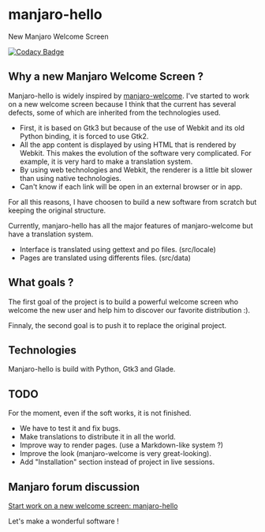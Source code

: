manjaro-hello
=============

New Manjaro Welcome Screen

[![Codacy Badge](https://api.codacy.com/project/badge/Grade/4c5342caee874c079638970437d49196)](https://www.codacy.com/app/hugo-posnic/manjaro-hello?utm_source=github.com&amp;utm_medium=referral&amp;utm_content=Huluti/manjaro-hello&amp;utm_campaign=Badge_Grade)

## Why a new Manjaro Welcome Screen ?

Manjaro-hello is widely inspired by [manjaro-welcome](https://github.com/manjaro/manjaro-welcome). I've started to work on a new welcome screen because I think that the current has several defects, some of which are inherited from the technologies used.
- First, it is based on Gtk3 but because of the use of Webkit and its old Python binding, it is forced to use Gtk2.
- All the app content is displayed by using HTML that is rendered by Webkit. This makes the evolution of the software very complicated. For example, it is very hard to make a translation system.
- By using web technologies and Webkit, the renderer is a little bit slower than using native technologies.
- Can't know if each link will be open in an external browser or in app.

For all this reasons, I have choosen to build a new software from scratch  but keeping the original structure.

Currently, manjaro-hello has all the major features of manjaro-welcome but have a translation system.
- Interface is translated using gettext and po files. (src/locale)
- Pages are translated using differents files. (src/data)

## What goals ?

The first goal of the project is to build a powerful welcome screen who welcome the new user and help him to discover our favorite distribution :).

Finnaly, the second goal is to push it to replace the original project.

## Technologies

Manjaro-hello is build with Python, Gtk3 and Glade.

## TODO

For the moment, even if the soft works, it is not finished.
- We have to test it and fix bugs.
- Make translations to distribute it in all the world.
- Improve way to render pages. (use a Markdown-like system ?)
- Improve the look (manjaro-welcome is very great-looking).
- Add "Installation" section instead of project in live sessions.

## Manjaro forum discussion

[Start work on a new welcome screen: manjaro-hello](https://forum.manjaro.org/t/start-work-on-a-new-welcome-screen-for-manjaro/13685/6)

Let's make a wonderful software !
